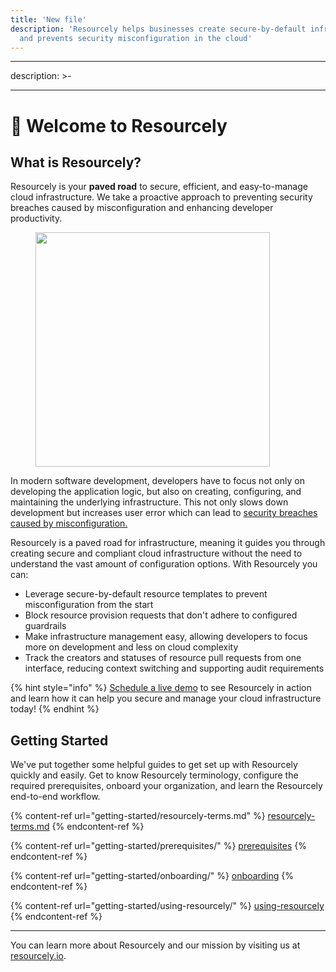 ```yaml
---
title: 'New file'
description: 'Resourcely helps businesses create secure-by-default infrastructure resources
  and prevents security misconfiguration in the cloud'
---
```


---
description: >-
  
---

# 👋 Welcome to Resourcely

## What is Resourcely?

Resourcely is your **paved road** to secure, efficient, and easy-to-manage cloud infrastructure. We take a proactive approach to preventing security breaches caused by misconfiguration and enhancing developer productivity.

<figure><img src=".gitbook/assets/Screenshot 2023-08-23 at 12.03.45 PM.png" alt="" width="375"><figcaption></figcaption></figure>

In modern software development, developers have to focus not only on developing the application logic, but also on creating, configuring, and maintaining the underlying infrastructure. This not only slows down development but increases user error which can lead to [security breaches caused by misconfiguration.](https://www.resourcely.io/post/reducing-the-risk-of-infrastructure-misconfiguration-with-resourcely)

Resourcely is a paved road for infrastructure, meaning it guides you through creating secure and compliant cloud infrastructure without the need to understand the vast amount of configuration options. With Resourcely you can:

* Leverage secure-by-default resource templates to prevent misconfiguration from the start
* Block resource provision requests that don't adhere to configured guardrails
* Make infrastructure management easy, allowing developers to focus more on development and less on cloud complexity
* Track the creators and statuses of resource pull requests from one interface, reducing context switching and supporting audit requirements

{% hint style="info" %}
[Schedule a live demo](https://www.resourcely.io/#demo) to see Resourcely in action and learn how it can help you secure and manage your cloud infrastructure today!
{% endhint %}

## Getting Started

We've put together some helpful guides to get set up with Resourcely quickly and easily. Get to know Resourcely terminology, configure the required prerequisites, onboard your organization, and learn the Resourcely end-to-end workflow.

{% content-ref url="getting-started/resourcely-terms.md" %}
[resourcely-terms.md](getting-started/resourcely-terms.md)
{% endcontent-ref %}

{% content-ref url="getting-started/prerequisites/" %}
[prerequisites](getting-started/prerequisites/)
{% endcontent-ref %}

{% content-ref url="getting-started/onboarding/" %}
[onboarding](getting-started/onboarding/)
{% endcontent-ref %}

{% content-ref url="getting-started/using-resourcely/" %}
[using-resourcely](getting-started/using-resourcely/)
{% endcontent-ref %}

***

You can learn more about Resourcely and our mission by visiting us at [resourcely.io](https://www.resourcely.io/).
